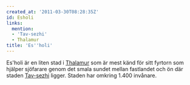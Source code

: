 ```yaml
---
created_at: '2011-03-30T08:28:35Z'
id: Esholi
links:
  mention:
  - 'Tav-sezhi'
  - Thalamur
title: 'Es''holi'
---
```


Es'holi är en liten stad i [Thalamur] som är mest känd för sitt fyrtorn som hjälper sjöfarare genom
det smala sundet mellan fastlandet och ön där staden [Tav-sezhi] ligger. Staden har omkring 1.400
invånare.

  [Thalamur]: Thalamur
  [Tav-sezhi]: Tav-sezhi
